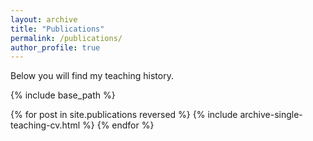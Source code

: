 ```yaml
---
layout: archive
title: "Publications"
permalink: /publications/
author_profile: true
---
```


Below you will find my teaching history. <!--as well as syllabi for the courses.-->

{% include base_path %}

{% for post in site.publications reversed %}
  {% include archive-single-teaching-cv.html %}
{% endfor %}